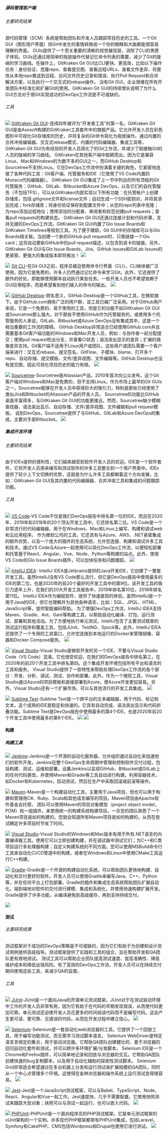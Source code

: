 ##### 源码管理客户端

###### 主要研究结果
源代码管理（SCM）系统是帮助团队和开发人员跟踪项目历史的工具。一个Git GUI（图形用户界面）将Git中发生的事情转换成一个你的眼睛和大脑都能很容易理解的界面。
GUIs提供了一个至关重要的清晰的视觉展现层，消除了CLI的黑匣子体验。GUIs还通过用简单的拖放操作代替记忆命令列表的需要，减少了Git的陡峭的学习曲线。在操作上，GitKraken Git GUI比CLI更快、更高效，比如以下操作任务：身份验证、克隆repo、查看提交图、查看远程URLs、查看文件差异、将更改从本地repo推送到远程、访问文件历史记录和错误、执行Pull Request和合并解决方案，以及执行一个交互式的rebase操作。
没有Git GUI，企业很难在所有开发团队中标准化和扩展Git的使用。GitKraken Git GUI的持续增长说明了为什么GUI方法对于用Git实现成功的DevOps工作流是不可或缺的。

###### 工具
![](images/2-3-1.png) [GitKraken Git GUI](https://www.gitkraken.com/git-client)-连续四年被评为“开发者工具”的第一名，GitKraken Git GUI是由Axosoft构建的GitKraken工具套件中的旗舰产品。它允许开发人员在彩色图形中可视化Git存储库的历史，并将复杂的Git命令简化为拖放操作。通过内置的合并冲突编辑器、交互式rebase模式、内置的代码编辑器、集成工具等，GitKraken Git GUI为有经验的开发人员简化了的Git工作流，并减少了刚接触Git的人员的陡峭的学习曲线。
GitKraken在其他客户端中脱颖而出，因为它是兼容Linux、Mac和Windows的为数不多的GUI之一，而GitHub Desktop和Sourcetree不支持Linux。它在DevOps工作流中扮演着关键的角色，它紧密地连接了各种代码工具：Git客户端、托管服务和IDE（它使用了VS Code内置的Monaco代码编辑器）。
GitKraken Git GUI集成了上一节中列出的所有顶级的Git托管服务：GitHub、GitLab、Bitbucket和Azure DevOps，以及它们的自托管服务（不包括TFS），可以从GitKraken内部实现以下所有功能：在托管帐户上创建存储库，包括.gitignore文件和license文件；自动生成一个SSH密钥对，并将其添加完成；fork存储库；将身份验证保存到配置文件中；从您的repo列表中克隆；为repo添加远程地址；使用添加的分配者、审阅者和标签创建pull requests；查看pull requests的构建状态。
GitKraken Git GUI还通过连接计划和代码步骤，支持无缝的DevOps工作流。GitKraken Git GUI内置了Glo Issue Boards和GitKraken Timelines等规划工具。为了便于跟踪，Git GUI中的存储库可以与Glo Boards相关联。当创建一个新的GitHub pull request时，只需链接一个Glo card；这将自动更新GitHub中的pull request描述，以包含到该卡的链接。另外，GitKraken Git GUI与Glo Issue Boards、Jira、GitHub Issues和GitLab Issues的更紧密、更强大的集成版本即将推出！
![](images/2-3-2.png)

![](images/2-3-3.png) [Git CLI](https://git-scm.com/book/en/v2/Getting-Started-The-Command-Line)-在Git GUI之前，程序员被迫使用命令行界面（CLI）。CLI继续被广泛使用，因为它是免费的，许多人仍然通过记忆命令来学习Git。此外，它还提供了额外的好处，即能够使用脚本自动执行某些任务。一些开发人员也不希望依赖于GUI应用程序，而是希望看到他们输入的命令的输出。
![](images/2-3-4.png)

![](images/2-3-5.png) [GitHub Desktop](https://desktop.github.com/)-顾名思义，GitHub Desktop是一个GitHub工具，在微软旗下。由于GitHub.com拥有广泛的用户群，该工具已被广泛采用。对于GitHub用户来说，它是一个免费的、易于使用的工具，但是它的功能不如GitKraken Git GUI或Sourcetree那么强大。对于那些不使用GitHub作为托管服务的，或使用多个托管服务的人来说，GitLab、Bitbucket或Azure DevOps没有集成其中，这是一个相当重要的工作流的障碍。
GitHub Desktop非常适合已经使用GitHub.com并且需要基本Git客户端功能的Windows和Mac开发人员，例如：与协作者一起分配提交；使用pull request检出分支，并查看CI状态；语法突出显示的差异；扩展的镜像差异支持。Git客户端不适用于Linux用户或团队，这些用户或团队需要一个客户端来进行：交互式rebase、提交签名、GitFlow、子模块、blame、打开多个repo、自动存储、提交模板、文件/差异视图、文件编辑等。GitHub Desktop也没有提交图，因此可视化项目历史的能力有限。
![](images/2-3-6.png)

![](images/2-3-7.png) [Sourcetree](https://www.sourcetreeapp.com/)-Sourcetree是Atlassian产品，2010年首次向公众发布。这个Git客户端对Windows和Mac是免费的，但不支持Linux。作为市场上最早的Git GUIs之一，Sourcetree能够在开发人员中获得巨大的吸引力，特别是那些已经使用了类似Jira和Bitbucket的Atlassian产品的开发人员。
Sourcetree的功能比GitHub桌面丰富得多，与GitKraken Git GUI的功能更接近。然而，Sourcetree缺少模糊查找器、语法突出显示、自动存储、文件/差异视图、文件编辑和pull request模板。
说到DevOps，Sourcetree提供了与GitHub、GitLab和Azure DevOps的集成，主要对手是Bitbucket。
![](images/2-3-8.png)
##### 集成开发环境

###### 主要研究结果
由于IDEs提供的便利性，它们越来越受到软件开发人员的欢迎。IDE是一个软件套件，它将开发人员用来编写和测试软件的许多工具整合到一个用户界面中。IDEs提供了较少上下文切换的优势，这就是为什么许多工具都朝着这个方向发展，比如：GitKraken Git GUI及其内置的代码编辑器、合并冲突工具和集成的问题跟踪功能。

###### 工具
![](images/2-4-1.png) [VS Code](https://code.visualstudio.com/)-VS Code不仅是我们DevOps报告中排名第一位的IDE，而且在2020年、2019年和2018年的20个顶尖开发工具中，它还排名第二位。VS Code是一个非常流行的代码编辑器，用于在Windows、Mac和Linux上编写、构建和调试web和云应用程序。
作为微软公司的工具，它还具有与Azure、AWS、.NET紧密集成的额外优势，以及一个庞大的插件的生态系统，允许您连接、构建和调试许多工具和技术。通过VS Code与Azure一起使用可以简化DevOps工作流，以便轻松部署和托管基于React、Angular、Vue、Node、Python等构建的站点。此外，使用VS Code的Glo Issue Boards插件，可以加快任务和问题跟踪。
![](images/2-4-2.png)

![](images/2-4-3.png) [IntelliJ IDEA](https://www.jetbrains.com/idea/)- IntelliJ IDEA是Jetbrains提供的Java开发IDE，它创建了一整套开发工具。虽然IntelliJ没有VS Code那么流行，但它是DevOps报告中使用最多的IDE的第二位，也是2020年的前20个最好的开发工具中的第9位。该开发工具的吸引力逐年上升，在我们的20大开发工具报告中，2019年排名第10位，2018年排名第11位。
IntelliJ IDEA作为编程软件，提供了快速直观的体验。虽然IntelliJ是一个用于Java的IDE，但它也理解并为其他各种语言，比如：SQL、JPQL、HTML、JavaScript等，提供智能编码帮助。
为了增强DevOps工作流，IntelliJ IDEA支持Maven、Gradle、Ant、Gant等构建工具，以帮助自动化编译、打包、运行测试、部署和其他活动。为了方便地执行单元测试，IntelliJ包含了主要测试框架的测试运行程序和覆盖工具，包括JUnit、TestNG、Spock等。此外，IntelliJ IDEA还提供了一个专用的工具窗口，允许您连接到本地运行的Docker来管理镜像、容器和Docker Compose服务。
![](images/2-4-4.png)

![](images/2-4-5.png) [Visual Studio](https://visualstudio.microsoft.com/vs/)-Visual Studio是微软开发的另一个IDE，不要与Visual Studio Code（VS Code）混淆。它也很受欢迎，在我们的DevOps报告中排名第三，在2020年的前20个开发工具中排名第四。这个集成开发环境包括所有平台和语言的工具和服务。
Visual Studio提供了一些特性来帮助处理DevOps工作流的各个部分：开发、分析、调试、测试、协作和部署。此外，作为一个微软工具，Visual Studio通过Azure的项目模板和直接部署到Azure，使Azure开发更加容易。另外，Visual Studio还有一个扩展市场，可以与其他流行的开发工具集成。
![](images/2-4-6.png)

![](images/2-4-7.png) [Sublime Text](https://www.sublimetext.com/)-Sublime Text是一个跨平台的文本编辑器，用于代码、标记和文本。这个成熟的IDE是稳定和快速的。它具有自动完成、语法突出显示和代码折叠功能。Sublime Text是DevOps报告中使用最多的第4个IDE，也是2020年前20个开发工具中使用最多的第8个IDE。
![](images/2-4-8.png)
![](images/3-0.png)
#### 构建

##### 构建工具
![](images/3-1-1.png) [Jenkins](https://jenkins.io/)-Jenkins是一个开源的自动化服务器，允许组织通过自动化来加速他们的软件开发。Jenkins在整个DevOps生命周期中管理和控制软件交付过程，包括构建、测试、运维和部署。设置Jenkins以监视GitHub、Bitbucket或GitLab上的任何代码更改，并使用Maven和Gradle等工具自动进行构建。利用容器技术，如Docker和Kubernetes，启动测试，然后在生产中采取回滚或前滚等操作。

![](images/3-1-2.png) [Maven](https://maven.apache.org/)-Maven是一个构建自动化工具，主要用于Java项目，但也可以用于构建和管理用C#、Ruby、Scala和其他语言编写的项目。Maven项目由Apache软件基金会托管。
团队可以使用Maven的项目对象模型（project object model，POM）和一组插件，来使用统一的构建系统构建项目。一旦您的团队熟悉了一个Maven项目是如何构建的，您就会知道所有Maven项目是如何构建的，从而在尝试确定许多项目时节省了时间。

![](images/3-1-3.png) [Visual Studio](https://docs.microsoft.com/en-us/visualstudio/ide/compiling-and-building-in-visual-studio?view=vs-2019)-Visual Studio的Windows和Mac版本有用于所有.NET语言的内置编译器工具。使用它可以立即创建构建，并在调试器中测试它们；为C++和C类项目运行多处理器构建；自定义构建系统的不同方面。您可以使用MSBuild命令行工具来自动化Ci/CD管道中的构建，或者在Windows和Linux中使用CMake工具运行C++构建。

![](images/3-1-4.png) [Gradle](https://gradle.org/)-Gradle是一个开源的构建自动化系统，可以帮助团队更快地构建、自动化和交付更好的软件。开发人员可以使用Gradle来编写Java、C++、Python等，并在任何平台上打包部署。Gradle的插件和集成生态系统帮助团队扩展自动化。端到端地对软件的交付进行建模、集成和系统化，并使用快速构建扩展开发。Gradle提供了许多功能，从编译避免到高级缓存，再到支持持续交付。

![](images/4-0.png)
#### 测试

###### 主要研究结果
测试框架对于成功的DevOps策略是不可或缺的，因为它们有助于为创建和设计测试用例提供高级指导。测试框架提供了实践和工具的组合，旨在帮助开发和QA团队更有效地测试。
测试工具可以帮助企业团队提高测试速度、提高准确性、降低维护成本和降低出错风险。有了高效的DevOps工作流，开发人员可以在持续交付期间使用这些工具，来减少QA的监督。

###### 工具
![](images/4-1-1.png) [JUnit](https://junit.org/junit5/)-JUnit是一个面向Java的开源单元测试框架。JUnit对于在测试驱动环境中工作的开发人员非常有用，因为它有助于在代码的早期发现错误，从而使代码更加可靠。单元测试还迫使开发人员花更多的时间阅读代码而不是编写代码。这会产生更可读、更可靠、无错误的代码，从而在开发过程中建立信心。
![](images/4-1-2.png)

![](images/4-1-3.png) [Selenium](https://www.selenium.dev/)-Selenium是一套自动化web浏览器的工具。它提供了一个回放工具，用于编写功能测试，而无需学习测试脚本语言。
Selenium WebDriver是特定语⾔言绑定的集合，用于驱动浏览器。它帮助QA团队创建健壮的、基于浏览器的回归自动化套件和测试，并可以跨许多环境扩展/分发脚本。
Selenium IDE是一个Chrome和Firefox插件，可以简单地记录和回放与浏览器的交互。它帮助QA团队创建快速的bug复制脚本，以及用于自动化辅助的探索性测试脚本。
Selenium Grid非常适合希望通过在多台机器上分发和运行测试来扩展规模的QA团队，同时从一个中心点管理多个环境。这使得在各种浏览器和操作系统上运行测试变得很容易。
![](images/4-1-4.png)

![](images/4-1-5.png) [Jest](https://jestjs.io/)-Jest是一个JavaScript测试框架，可以与Babel、TypeScript、Node、React、Angular和Vue一起工作。Jest速度快，几乎不需要配置。它使用快照测试来跟踪大型对象；快照可以与测试一起运行，也可以嵌入代码。
![](images/4-1-6.png)

![](images/4-1-7.png) [PHPUnit](https://phpunit.de/)-PHPUnit是一个面向程序员的PHP测试框架。它是单元测试框架的xUnit架构的一个实例。许多现代PHP框架都带有PHPUnit集成，包括Laravel、Symfony和CakePHP。CMS包括Wordpress和Drupal也使用它进行测试。
![](images/4-1-8.png)
